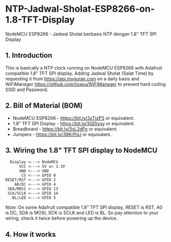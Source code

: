 # NTP-Jadwal-Sholat-ESP8266-on-1.8-TFT-Display
NodeMCU ESP8266 - Jadwal Sholat berbasis NTP dengan 1.8" TFT SPI Display

## 1. Introduction

This is basically a NTP clock running on NodeMCU ESP8266 with Adafruit compatible 1.8" TFT SPI display. Adding Jadwal Sholat (Salat Time) by requesting it from https://api.myquran.com on a daily basis and WiFiManager https://github.com/tzapu/WiFiManager to prevent hard coding SSID and Password. 

## 2. Bill of Material (BOM)
   - NodeMCU ESP8266        - https://bit.ly/3zTizP3 or equivalent. 
   - 1.8" TFT SPI Display   - https://bit.ly/3QDjysy or equivalent. 
   - Breadboard             - https://bit.ly/3xL2dFn or equivalent. 
   - Jumpers                - https://bit.ly/39KrPdJ or equivalent. 

## 3. Wiring the 1.8" TFT SPI display to NodeMCU
      Display <---> NodeMCU
          VCC <---> 5V or 3.3V
          GND <---> GND
           CS <---> GPIO 0
    RESET/RST <---> GPIO 2
        A0/DC <---> GPIO 4
     SDA/MOSI <---> GPIO 13
     SCK/SCLK <---> GPIO 14
       BL/LED <---> GPIO 5
        
Note:
On some Adafruit compatible 1.8" TFT SPI display, RESET is RST, A0 is DC, SDA is MOSI, SCK is SCLK and LED is BL. So pay attention to your wiring, check it twice before powering up the device. 

## 4. How it works




